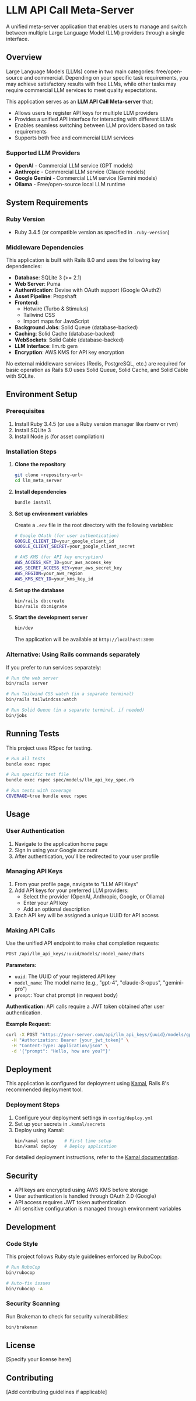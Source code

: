 # LLM API Call Meta-Server

A unified meta-server application that enables users to manage and switch between multiple Large Language Model (LLM) providers through a single interface.

## Overview

Large Language Models (LLMs) come in two main categories: free/open-source and commercial. Depending on your specific task requirements, you may achieve satisfactory results with free LLMs, while other tasks may require commercial LLM services to meet quality expectations.

This application serves as an **LLM API Call Meta-server** that:
- Allows users to register API keys for multiple LLM providers
- Provides a unified API interface for interacting with different LLMs
- Enables seamless switching between LLM providers based on task requirements
- Supports both free and commercial LLM services

### Supported LLM Providers

- **OpenAI** - Commercial LLM service (GPT models)
- **Anthropic** - Commercial LLM service (Claude models)
- **Google Gemini** - Commercial LLM service (Gemini models)
- **Ollama** - Free/open-source local LLM runtime

## System Requirements

### Ruby Version
- Ruby 3.4.5 (or compatible version as specified in `.ruby-version`)

### Middleware Dependencies

This application is built with Rails 8.0 and uses the following key dependencies:

- **Database**: SQLite 3 (>= 2.1)
- **Web Server**: Puma
- **Authentication**: Devise with OAuth support (Google OAuth2)
- **Asset Pipeline**: Propshaft
- **Frontend**: 
  - Hotwire (Turbo & Stimulus)
  - Tailwind CSS
  - Import maps for JavaScript
- **Background Jobs**: Solid Queue (database-backed)
- **Caching**: Solid Cache (database-backed)
- **WebSockets**: Solid Cable (database-backed)
- **LLM Interface**: llm.rb gem
- **Encryption**: AWS KMS for API key encryption

No external middleware services (Redis, PostgreSQL, etc.) are required for basic operation as Rails 8.0 uses Solid Queue, Solid Cache, and Solid Cable with SQLite.

## Environment Setup

### Prerequisites

1. Install Ruby 3.4.5 (or use a Ruby version manager like rbenv or rvm)
2. Install SQLite 3
3. Install Node.js (for asset compilation)

### Installation Steps

1. **Clone the repository**
   ```bash
   git clone <repository-url>
   cd llm_meta_server
   ```

2. **Install dependencies**
   ```bash
   bundle install
   ```

3. **Set up environment variables**
   
   Create a `.env` file in the root directory with the following variables:
   ```bash
   # Google OAuth (for user authentication)
   GOOGLE_CLIENT_ID=your_google_client_id
   GOOGLE_CLIENT_SECRET=your_google_client_secret
   
   # AWS KMS (for API key encryption)
   AWS_ACCESS_KEY_ID=your_aws_access_key
   AWS_SECRET_ACCESS_KEY=your_aws_secret_key
   AWS_REGION=your_aws_region
   AWS_KMS_KEY_ID=your_kms_key_id
   ```

4. **Set up the database**
   ```bash
   bin/rails db:create
   bin/rails db:migrate
   ```

5. **Start the development server**
   ```bash
   bin/dev
   ```
   
   The application will be available at `http://localhost:3000`

### Alternative: Using Rails commands separately

If you prefer to run services separately:

```bash
# Run the web server
bin/rails server

# Run Tailwind CSS watch (in a separate terminal)
bin/rails tailwindcss:watch

# Run Solid Queue (in a separate terminal, if needed)
bin/jobs
```

## Running Tests

This project uses RSpec for testing.

```bash
# Run all tests
bundle exec rspec

# Run specific test file
bundle exec rspec spec/models/llm_api_key_spec.rb

# Run tests with coverage
COVERAGE=true bundle exec rspec
```

## Usage

### User Authentication

1. Navigate to the application home page
2. Sign in using your Google account
3. After authentication, you'll be redirected to your user profile

### Managing API Keys

1. From your profile page, navigate to "LLM API Keys"
2. Add API keys for your preferred LLM providers:
   - Select the provider (OpenAI, Anthropic, Google, or Ollama)
   - Enter your API key
   - Add an optional description
3. Each API key will be assigned a unique UUID for API access

### Making API Calls

Use the unified API endpoint to make chat completion requests:

```bash
POST /api/llm_api_keys/:uuid/models/:model_name/chats
```

**Parameters:**
- `uuid`: The UUID of your registered API key
- `model_name`: The model name (e.g., "gpt-4", "claude-3-opus", "gemini-pro")
- `prompt`: Your chat prompt (in request body)

**Authentication:**
API calls require a JWT token obtained after user authentication.

**Example Request:**
```bash
curl -X POST "https://your-server.com/api/llm_api_keys/{uuid}/models/gpt-4/chats" \
  -H "Authorization: Bearer {your_jwt_token}" \
  -H "Content-Type: application/json" \
  -d '{"prompt": "Hello, how are you?"}'
```

## Deployment

This application is configured for deployment using [Kamal](https://kamal-deploy.org/), Rails 8's recommended deployment tool.

### Deployment Steps

1. Configure your deployment settings in `config/deploy.yml`
2. Set up your secrets in `.kamal/secrets`
3. Deploy using Kamal:
   ```bash
   bin/kamal setup    # First time setup
   bin/kamal deploy   # Deploy application
   ```

For detailed deployment instructions, refer to the [Kamal documentation](https://kamal-deploy.org/).

## Security

- API keys are encrypted using AWS KMS before storage
- User authentication is handled through OAuth 2.0 (Google)
- API access requires JWT token authentication
- All sensitive configuration is managed through environment variables

## Development

### Code Style

This project follows Ruby style guidelines enforced by RuboCop:

```bash
# Run RuboCop
bin/rubocop

# Auto-fix issues
bin/rubocop -A
```

### Security Scanning

Run Brakeman to check for security vulnerabilities:

```bash
bin/brakeman
```

## License

[Specify your license here]

## Contributing

[Add contributing guidelines if applicable]
